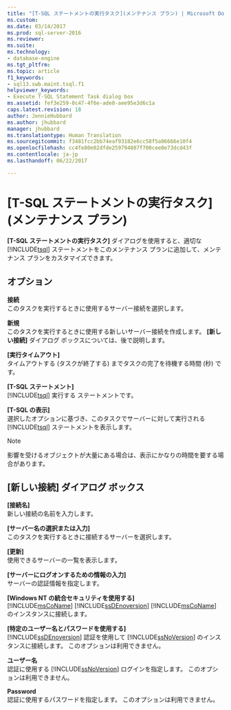 ```yaml
---
title: "[T-SQL ステートメントの実行タスク](メンテナンス プラン) | Microsoft Docs"
ms.custom: 
ms.date: 03/14/2017
ms.prod: sql-server-2016
ms.reviewer: 
ms.suite: 
ms.technology:
- database-engine
ms.tgt_pltfrm: 
ms.topic: article
f1_keywords:
- sql13.swb.maint.tsql.f1
helpviewer_keywords:
- Execute T-SQL Statement Task dialog box
ms.assetid: fef3e259-0c47-4f6e-ade0-aee95e3d6c1a
caps.latest.revision: 18
author: JennieHubbard
ms.author: jhubbard
manager: jhubbard
ms.translationtype: Human Translation
ms.sourcegitcommit: f3481fcc2bb74eaf93182e6cc58f5a06666e10f4
ms.openlocfilehash: cc4fe80e02dfde259794807f700cee0e73dcd43f
ms.contentlocale: ja-jp
ms.lasthandoff: 06/22/2017

---
```

# <a name="execute-t-sql-statement-task-maintenance-plan"></a>[T-SQL ステートメントの実行タスク] \(メンテナンス プラン)
  **[T-SQL ステートメントの実行タスク]** ダイアログを使用すると、適切な [!INCLUDE[tsql](../../includes/tsql-md.md)] ステートメントをこのメンテナンス プランに追加して、メンテナンス プランをカスタマイズできます。  
  
## <a name="options"></a>オプション  
 **接続**  
 このタスクを実行するときに使用するサーバー接続を選択します。  
  
 **新規**  
 このタスクを実行するときに使用する新しいサーバー接続を作成します。 **[新しい接続]** ダイアログ ボックスについては、後で説明します。  
  
 **[実行タイムアウト]**  
 タイムアウトする (タスクが終了する) までタスクの完了を待機する時間 (秒) です。  
  
 **[T-SQL ステートメント]**  
 [!INCLUDE[tsql](../../includes/tsql-md.md)] 実行する  ステートメントです。  
  
 **[T-SQL の表示]**  
 選択したオプションに基づき、このタスクでサーバーに対して実行される [!INCLUDE[tsql](../../includes/tsql-md.md)] ステートメントを表示します。  
  
> [!NOTE]  
>  影響を受けるオブジェクトが大量にある場合は、表示にかなりの時間を要する場合があります。  
  
## <a name="new-connection-dialog-box"></a>[新しい接続] ダイアログ ボックス  
 **[接続名]**  
 新しい接続の名前を入力します。  
  
 **[サーバー名の選択または入力]**  
 このタスクを実行するときに接続するサーバーを選択します。  
  
 **[更新]**  
 使用できるサーバーの一覧を表示します。  
  
 **[サーバーにログオンするための情報の入力]**  
 サーバーの認証情報を指定します。  
  
 **[Windows NT の統合セキュリティを使用する]**  
 [!INCLUDE[msCoName](../../includes/msconame-md.md)] [!INCLUDE[ssDEnoversion](../../includes/ssdenoversion-md.md)]  [!INCLUDE[msCoName](../../includes/msconame-md.md)] のインスタンスに接続します。  
  
 **[特定のユーザー名とパスワードを使用する]**  
 [!INCLUDE[ssDEnoversion](../../includes/ssdenoversion-md.md)] 認証を使用して [!INCLUDE[ssNoVersion](../../includes/ssnoversion-md.md)] のインスタンスに接続します。 このオプションは利用できません。  
  
 **ユーザー名**  
 認証に使用する [!INCLUDE[ssNoVersion](../../includes/ssnoversion-md.md)] ログインを指定します。 このオプションは利用できません。  
  
 **Password**  
 認証に使用するパスワードを指定します。 このオプションは利用できません。  
  
  
